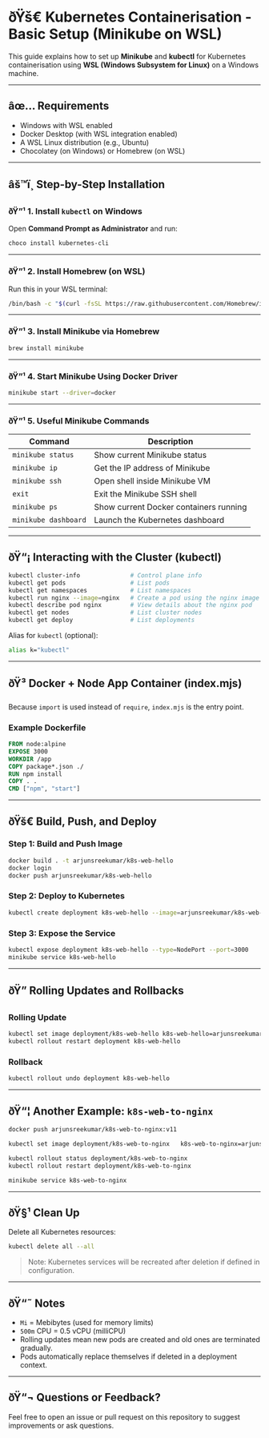 # ðŸš€ Kubernetes Containerisation - Basic Setup (Minikube on WSL)

This guide explains how to set up **Minikube** and **kubectl** for Kubernetes containerisation using **WSL (Windows Subsystem for Linux)** on a Windows machine.

---

## âœ… Requirements

- Windows with WSL enabled
- Docker Desktop (with WSL integration enabled)
- A WSL Linux distribution (e.g., Ubuntu)
- Chocolatey (on Windows) or Homebrew (on WSL)

---

## âš™ï¸ Step-by-Step Installation

### ðŸ”¹ 1. Install `kubectl` on Windows

Open **Command Prompt as Administrator** and run:

```powershell
choco install kubernetes-cli
```

---

### ðŸ”¹ 2. Install Homebrew (on WSL)

Run this in your WSL terminal:

```bash
/bin/bash -c "$(curl -fsSL https://raw.githubusercontent.com/Homebrew/install/HEAD/install.sh)"
```

---

### ðŸ”¹ 3. Install Minikube via Homebrew

```bash
brew install minikube
```

---

### ðŸ”¹ 4. Start Minikube Using Docker Driver

```bash
minikube start --driver=docker
```

---

### ðŸ”¹ 5. Useful Minikube Commands

| Command                         | Description                              |
|----------------------------------|------------------------------------------|
| `minikube status`              | Show current Minikube status             |
| `minikube ip`                  | Get the IP address of Minikube           |
| `minikube ssh`                 | Open shell inside Minikube VM            |
| `exit`                         | Exit the Minikube SSH shell              |
| `minikube ps`                  | Show current Docker containers running   |
| `minikube dashboard`           | Launch the Kubernetes dashboard          |

---

## ðŸ“¡ Interacting with the Cluster (kubectl)

```bash
kubectl cluster-info              # Control plane info
kubectl get pods                  # List pods
kubectl get namespaces            # List namespaces
kubectl run nginx --image=nginx   # Create a pod using the nginx image
kubectl describe pod nginx        # View details about the nginx pod
kubectl get nodes                 # List cluster nodes
kubectl get deploy                # List deployments
```

Alias for `kubectl` (optional):

```bash
alias k="kubectl"
```

---

## ðŸ³ Docker + Node App Container (index.mjs)

Because `import` is used instead of `require`, `index.mjs` is the entry point.

### Example Dockerfile

```Dockerfile
FROM node:alpine
EXPOSE 3000
WORKDIR /app
COPY package*.json ./
RUN npm install
COPY . .
CMD ["npm", "start"]
```

---

## ðŸš€ Build, Push, and Deploy

### Step 1: Build and Push Image

```bash
docker build . -t arjunsreekumar/k8s-web-hello
docker login
docker push arjunsreekumar/k8s-web-hello
```

### Step 2: Deploy to Kubernetes

```bash
kubectl create deployment k8s-web-hello --image=arjunsreekumar/k8s-web-hello
```

### Step 3: Expose the Service

```bash
kubectl expose deployment k8s-web-hello --type=NodePort --port=3000
minikube service k8s-web-hello
```

---

## ðŸ” Rolling Updates and Rollbacks

### Rolling Update

```bash
kubectl set image deployment/k8s-web-hello k8s-web-hello=arjunsreekumar/k8s-web-hello:3.0.0
kubectl rollout restart deployment k8s-web-hello
```

### Rollback

```bash
kubectl rollout undo deployment k8s-web-hello
```

---

## ðŸ“¦ Another Example: `k8s-web-to-nginx`

```bash
docker push arjunsreekumar/k8s-web-to-nginx:v11

kubectl set image deployment/k8s-web-to-nginx   k8s-web-to-nginx=arjunsreekumar/k8s-web-to-nginx:v11

kubectl rollout status deployment/k8s-web-to-nginx
kubectl rollout restart deployment/k8s-web-to-nginx

minikube service k8s-web-to-nginx
```

---

## ðŸ§¹ Clean Up

Delete all Kubernetes resources:

```bash
kubectl delete all --all
```

> Note: Kubernetes services will be recreated after deletion if defined in configuration.

---

## ðŸ“˜ Notes

- `Mi` = Mebibytes (used for memory limits)
- `500m` CPU = 0.5 vCPU (milliCPU)
- Rolling updates mean new pods are created and old ones are terminated gradually.
- Pods automatically replace themselves if deleted in a deployment context.

---

## ðŸ“¬ Questions or Feedback?

Feel free to open an issue or pull request on this repository to suggest improvements or ask questions.